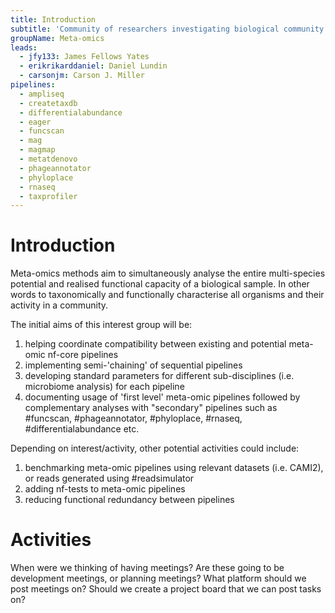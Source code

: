 ```yaml
---
title: Introduction
subtitle: 'Community of researchers investigating biological community composition and dynamics using metagenomic, metatranscriptomic, and metaproteomic approaches.'
groupName: Meta-omics
leads:
  - jfy133: James Fellows Yates
  - erikrikarddaniel: Daniel Lundin
  - carsonjm: Carson J. Miller
pipelines:
  - ampliseq
  - createtaxdb
  - differentialabundance
  - eager
  - funcscan
  - mag
  - magmap
  - metatdenovo
  - phageannotator
  - phyloplace
  - rnaseq
  - taxprofiler
---
```


# Introduction

Meta-omics methods aim to simultaneously analyse the entire multi-species potential and realised functional capacity of a biological sample. In other words to taxonomically and functionally characterise all organisms and their activity in a community.

The initial aims of this interest group will be:

1. helping coordinate compatibility between existing and potential meta-omic nf-core pipelines
2. implementing semi-'chaining' of sequential pipelines
3. developing standard parameters for different sub-disciplines (i.e. microbiome analysis) for each pipeline
4. documenting usage of 'first level' meta-omic pipelines followed by complementary analyses with "secondary" pipelines such as #funcscan, #phageannotator, #phyloplace, #rnaseq, #differentialabundance etc.

Depending on interest/activity, other potential activities could include:

1. benchmarking meta-omic pipelines using relevant datasets (i.e. CAMI2), or reads generated using #readsimulator
2. adding nf-tests to meta-omic pipelines
3. reducing functional redundancy between pipelines

# Activities

When were we thinking of having meetings?
Are these going to be development meetings, or planning meetings?
What platform should we post meetings on?
Should we create a project board that we can post tasks on?
